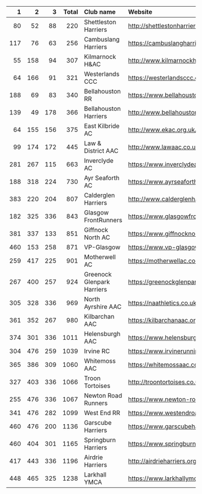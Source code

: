 |   1 |   2 |   3 |   Total | Club name                  | Website                                    |
|----:|----:|----:|--------:|:---------------------------|:-------------------------------------------|
|  80 |  52 |  88 |     220 | Shettleston Harriers       | http://shettlestonharriers.org.uk/         |
| 117 |  76 |  63 |     256 | Cambuslang Harriers        | https://cambuslangharriers.org/            |
|  55 | 158 |  94 |     307 | Kilmarnock H&AC            | http://www.kilmarnockharriers.com/         |
|  64 | 166 |  91 |     321 | Westerlands CCC            | https://westerlandsccc.co.uk/              |
| 188 |  69 |  83 |     340 | Bellahouston RR            | https://www.bellahoustonroadrunners.co.uk/ |
| 139 |  49 | 178 |     366 | Bellahouston Harriers      | http://www.bellahoustonharriers.co.uk/     |
|  64 | 155 | 156 |     375 | East Kilbride AC           | http://www.ekac.org.uk/                    |
|  99 | 174 | 172 |     445 | Law & District AAC         | http://www.lawaac.co.uk/                   |
| 281 | 267 | 115 |     663 | Inverclyde AC              | https://www.inverclydeac.org/              |
| 188 | 318 | 224 |     730 | Ayr Seaforth AC            | https://www.ayrseaforth.co.uk/             |
| 383 | 220 | 204 |     807 | Calderglen Harriers        | http://www.calderglenharriers.org.uk/      |
| 182 | 325 | 336 |     843 | Glasgow FrontRunners       | https://www.glasgowfrontrunners.org/       |
| 381 | 337 | 133 |     851 | Giffnock North AC          | https://www.giffnocknorth.co.uk/           |
| 460 | 153 | 258 |     871 | VP-Glasgow                 | https://www.vp-glasgow.com                 |
| 259 | 417 | 225 |     901 | Motherwell AC              | https://motherwellac.com/                  |
| 267 | 400 | 257 |     924 | Greenock Glenpark Harriers | https://greenockglenparkharriers.com/      |
| 305 | 328 | 336 |     969 | North Ayrshire AAC         | https://naathletics.co.uk/                 |
| 361 | 352 | 267 |     980 | Kilbarchan AAC             | https://kilbarchanaac.org.uk/              |
| 374 | 301 | 336 |    1011 | Helensburgh AAC            | https://www.helensburghaac.com/            |
| 304 | 476 | 259 |    1039 | Irvine RC                  | https://www.irvinerunningclub.co.uk/       |
| 365 | 386 | 309 |    1060 | Whitemoss AAC              | https://whitemossaac.co.uk/                |
| 327 | 403 | 336 |    1066 | Troon Tortoises            | http://troontortoises.co.uk                |
| 255 | 476 | 336 |    1067 | Newton Road Runners        | https://www.newton-roadrunners.com/        |
| 341 | 476 | 282 |    1099 | West End RR                | https://www.westendroadrunners.co.uk/      |
| 460 | 476 | 200 |    1136 | Garscube Harriers          | https://www.garscubeharriers.org.uk/       |
| 460 | 404 | 301 |    1165 | Springburn Harriers        | https://www.springburnharriers.co.uk/      |
| 417 | 443 | 336 |    1196 | Airdrie Harriers           | http://airdrieharriers.org/                |
| 448 | 465 | 325 |    1238 | Larkhall YMCA              | https://www.larkhallymcaharriers.org       |